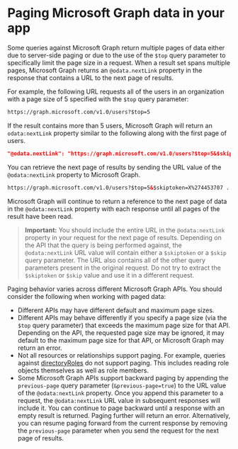﻿
# Paging Microsoft Graph data in your app 

Some queries against Microsoft Graph return multiple pages of data either due to server-side paging or due to the use of the `$top` query parameter to specifically limit the page size in a request. When a result set spans multiple pages, Microsoft Graph returns an `@odata.nextLink` property in the response that contains a URL to the next page of results. 

For example, the following URL requests all of the users in an organization with a page size of 5 specified with the `$top` query parameter:

```html
https://graph.microsoft.com/v1.0/users?$top=5
```

If the result contains more than 5 users, Microsoft Graph will return an `odata:nextLink` property similar to the following along with the first page of users.

```json
"@odata.nextLink": "https://graph.microsoft.com/v1.0/users?$top=5&$skiptoken=X%274453707 ... 6633B900000000000000000000%27"
```

You can retrieve the next page of results by sending the URL value of the `@odata:nextLink` property to Microsoft Graph. 

```html
https://graph.microsoft.com/v1.0/users?$top=5&$skiptoken=X%274453707 ... 6633B900000000000000000000%27
```

Microsoft Graph will continue to return a reference to the next page of data in the `@odata:nextLink` property with each response until all pages of the result have been read.

>**Important:** You should include the entire URL in the `@odata:nextLink` property in your request for the next page of results. Depending on the API that the query is being performed against, the `@odata:nextLink` URL value will contain either a `$skiptoken` or a `$skip` query parameter. The URL also contains all of the other query parameters present in the original request. Do not try to extract the `$skiptoken` or `$skip` value and use it in a different request. 

Paging behavior varies across different Microsoft Graph APIs. You should consider the following when working with paged data:

- Different APIs may have different default and maximum page sizes.
- Different APIs may behave differently if you specify a page size (via the `$top` query parameter) that exceeds the maximum page size for that API. Depending on the API, the requested page size may be ignored, it may default to the maximum page size for that API, or Microsoft Graph may return an error. 
- Not all resources or relationships support paging. For example, queries against [directoryRoles](../api-reference/v1.0/resources/directoryrole) do not support paging. This includes reading role objects themselves as well as role members.
- Some Microsoft Graph APIs support backward paging by appending the `previous-page` query parameter (`&previous-page=true`) to the URL value of the `@odata:nextLink` property. Once you append this parameter to a request, the `@odata:nextLink` URL value in subsequent responses will include it. You can continue to page backward until a response with an empty result is returned. Paging further will return an error. Alternatively, you can resume paging forward from the current response by removing the `previous-page` parameter when you send the request for the next page of results. 

